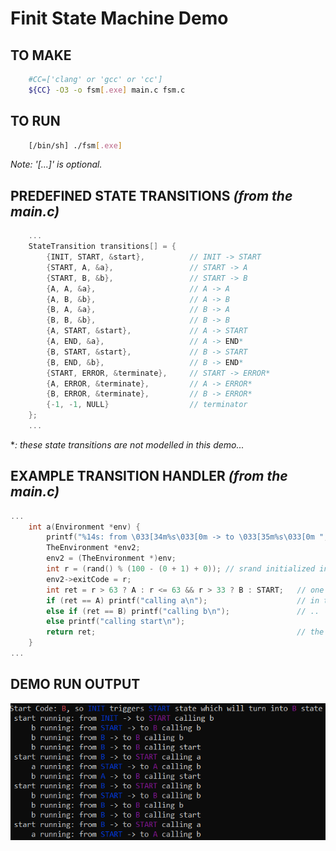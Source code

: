 # Finit State Machine Demo

## TO MAKE

```bash
    #CC=['clang' or 'gcc' or 'cc']
    ${CC} -O3 -o fsm[.exe] main.c fsm.c
```

## TO RUN

```bash
    [/bin/sh] ./fsm[.exe]
```

*Note: '[...]' is optional.*

## PREDEFINED STATE TRANSITIONS *(from the **main.c**)*

```C
    ...
    StateTransition transitions[] = {
        {INIT, START, &start},          // INIT -> START
        {START, A, &a},                 // START -> A
        {START, B, &b},                 // START -> B
        {A, A, &a},                     // A -> A
        {A, B, &b},                     // A -> B
        {B, A, &a},                     // B -> A
        {B, B, &b},                     // B -> B
        {A, START, &start},             // A -> START
        {A, END, &a},                   // A -> END*
        {B, START, &start},             // B -> START
        {B, END, &b},                   // B -> END*
        {START, ERROR, &terminate},     // START -> ERROR*
        {A, ERROR, &terminate},         // A -> ERROR*
        {B, ERROR, &terminate},         // B -> ERROR*
        {-1, -1, NULL}                  // terminator
    };
    ...
```
**: these state transitions are not modelled in this demo...*

## EXAMPLE TRANSITION HANDLER *(from the main.c)*
```C
...
    int a(Environment *env) {
        printf("%14s: from \033[34m%s\033[0m -> to \033[35m%s\033[0m ", "a running", State[env->from_state_id], State[env->current_state_id]);
        TheEnvironment *env2;
        env2 = (TheEnvironment *)env;
        int r = (rand() % (100 - (0 + 1) + 0)); // srand initialized in the main function earlier...
        env2->exitCode = r;
        int ret = r > 63 ? A : r <= 63 && r > 33 ? B : START;   // one of the three handled states
        if (ret == A) printf("calling a\n");                    // in the next state this function will be called
        else if (ret == B) printf("calling b\n");               // ..
        else printf("calling start\n");
        return ret;                                             // the next state identifier
    }
...
```

## DEMO RUN OUTPUT
![Demo run output](./img/image.png)
